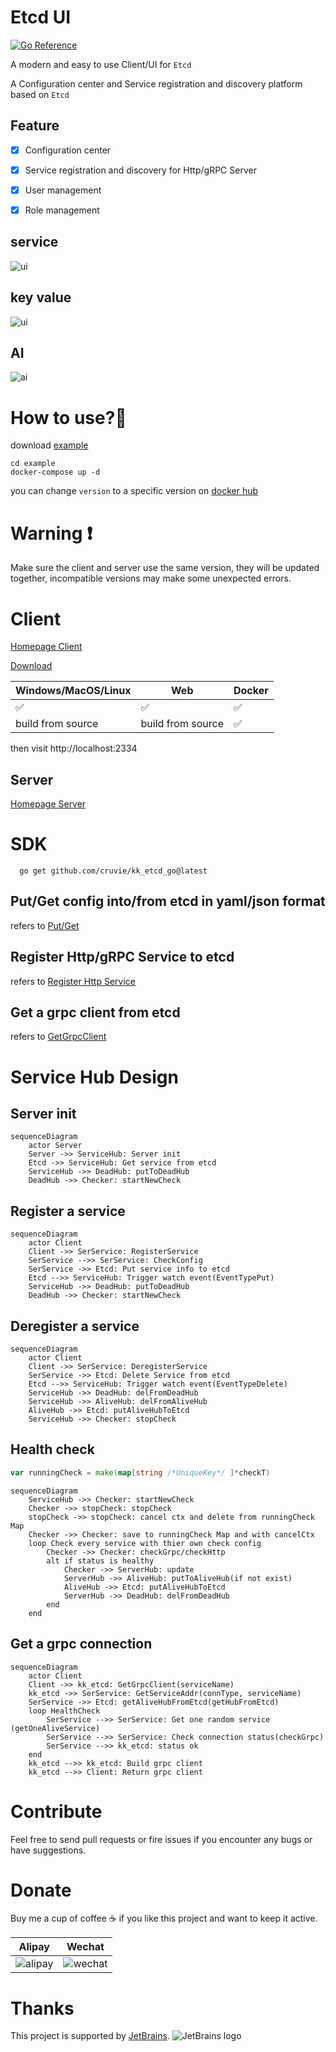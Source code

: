 # Etcd UI

[![Go Reference](https://pkg.go.dev/badge/github.com/cruvie/kk_etcd_go.svg)](https://pkg.go.dev/github.com/cruvie/kk_etcd_go)

A modern and easy to use Client/UI for `Etcd`

A Configuration center and Service registration and discovery platform based on `Etcd`

## Feature

- [x] Configuration center

- [x] Service registration and discovery for Http/gRPC Server

- [x] User management

- [x] Role management


## service

![ui](https://github.com/cruvie/kk_etcd_ui/blob/master/lib/assets/images/ui.png?raw=true)

## key value

![ui](https://github.com/cruvie/kk_etcd_ui/blob/master/lib/assets/images/ui2.png?raw=true)

## AI

![ai](https://github.com/cruvie/kk_etcd_ui/blob/master/lib/assets/images/ai.png?raw=true)

# How to use?🤔

download [example](https://github.com/cruvie/kk_etcd_go/tree/master/example)

```shell
cd example
docker-compose up -d
```

you can change `version` to a specific version
on [docker hub](https://hub.docker.com/r/cruvie/kk_etcd_ui/tags)

# Warning ❗

Make sure the client and server use the same version, they will be updated together,
incompatible versions may make some unexpected errors.

# Client

[Homepage Client](https://github.com/cruvie/kk_etcd_ui)

[Download](https://github.com/cruvie/kk_etcd_ui/releases)

| Windows/MacOS/Linux | Web               | Docker |
|---------------------|-------------------|--------| 
| ✅                   | ✅                 | ✅      |
| build from source   | build from source | ✅      |

then visit http://localhost:2334

## Server

[Homepage Server](https://github.com/cruvie/kk_etcd_go)

# SDK

```shell
  go get github.com/cruvie/kk_etcd_go@latest
```

## Put/Get config into/from etcd in yaml/json format

refers
to [Put/Get](https://github.com/cruvie/kk_etcd_go/blob/566e340dee0ca3b38bff574fe223887035fe67d6/kk_etcd/kv_test.go)

## Register Http/gRPC Service to etcd

refers
to [Register Http Service](https://github.com/cruvie/kk_etcd_go/blob/566e340dee0ca3b38bff574fe223887035fe67d6/kk_etcd/service_test.go)

## Get a grpc client from etcd

refers
to [GetGrpcClient](https://github.com/cruvie/kk_etcd_go/blob/566e340dee0ca3b38bff574fe223887035fe67d6/kk_etcd/service_grpc.go)

# Service Hub Design

## Server init

```mermaid
sequenceDiagram
    actor Server
    Server ->> ServiceHub: Server init
    Etcd ->> ServiceHub: Get service from etcd
    ServiceHub ->> DeadHub: putToDeadHub
    DeadHub ->> Checker: startNewCheck
```

## Register a service

```mermaid
sequenceDiagram
    actor Client
    Client ->> SerService: RegisterService
    SerService -->> SerService: CheckConfig
    SerService ->> Etcd: Put service info to etcd
    Etcd -->> ServiceHub: Trigger watch event(EventTypePut)
    ServiceHub ->> DeadHub: putToDeadHub
    DeadHub ->> Checker: startNewCheck
```

## Deregister a service

```mermaid
sequenceDiagram
    actor Client
    Client ->> SerService: DeregisterService
    SerService ->> Etcd: Delete Service from etcd
    Etcd -->> ServiceHub: Trigger watch event(EventTypeDelete)
    ServiceHub ->> DeadHub: delFromDeadHub
    ServiceHub ->> AliveHub: delFromAliveHub
    AliveHub ->> Etcd: putAliveHubToEtcd
    ServiceHub ->> Checker: stopCheck
```

## Health check

```go
var runningCheck = make(map[string /*UniqueKey*/ ]*checkT)
```

```mermaid
sequenceDiagram
    ServiceHub ->> Checker: startNewCheck
    Checker ->> stopCheck: stopCheck
    stopCheck ->> stopCheck: cancel ctx and delete from runningCheck Map
    Checker ->> Checker: save to runningCheck Map and with cancelCtx
    loop Check every service with thier own check config
        Checker ->> Checker: checkGrpc/checkHttp
        alt if status is healthy
            Checker ->> ServerHub: update
            ServerHub ->> AliveHub: putToAliveHub(if not exist)
            AliveHub ->> Etcd: putAliveHubToEtcd
            ServerHub ->> DeadHub: delFromDeadHub
        end
    end
```

## Get a grpc connection

```mermaid
sequenceDiagram
    actor Client
    Client ->> kk_etcd: GetGrpcClient(serviceName)
    kk_etcd ->> SerService: GetServiceAddr(connType, serviceName)
    SerService ->> Etcd: getAliveHubFromEtcd(getHubFromEtcd)
    loop HealthCheck
        SerService -->> SerService: Get one random service (getOneAliveService)
        SerService -->> SerService: Check connection status(checkGrpc)
        SerService -->> kk_etcd: status ok
    end
    kk_etcd -->> kk_etcd: Build grpc client
    kk_etcd -->> Client: Return grpc client
```

# Contribute

Feel free to send pull requests or fire issues
if you encounter any bugs or have suggestions.

# Donate

Buy me a cup of coffee ☕️ if you like this project and want to keep it active.

| Alipay                                                                                         | Wechat                                                                                         |
|------------------------------------------------------------------------------------------------|------------------------------------------------------------------------------------------------|
| ![alipay](https://github.com/cruvie/kk_etcd_ui/blob/master/lib/assets/pay/alipay.png?raw=true) | ![wechat](https://github.com/cruvie/kk_etcd_ui/blob/master/lib/assets/pay/wechat.png?raw=true) | 

# Thanks

This project is supported by [JetBrains](https://jb.gg/OpenSourceSupport).
![JetBrains logo](https://resources.jetbrains.com/storage/products/company/brand/logos/jetbrains.png)
